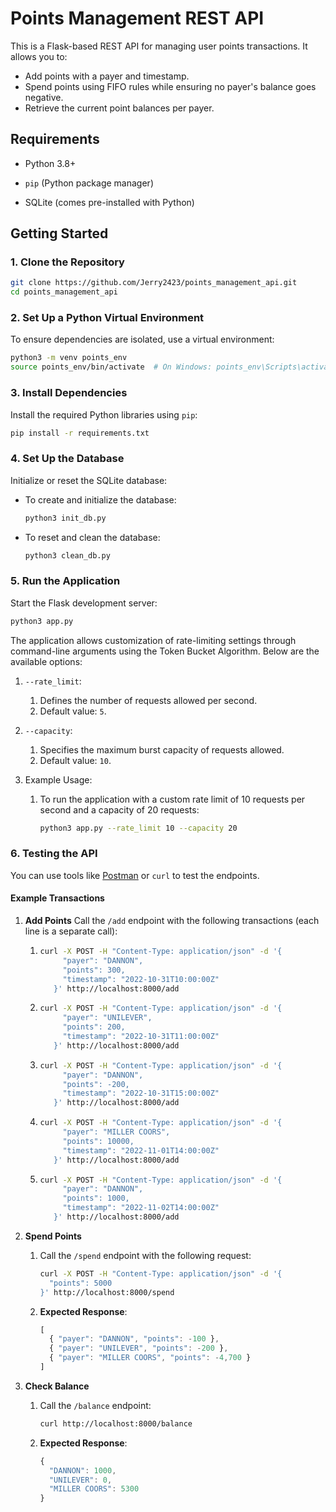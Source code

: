 # Points Management REST API



This is a Flask-based REST API for managing user points transactions. It allows you to:

- Add points with a payer and timestamp.
- Spend points using FIFO rules while ensuring no payer's balance goes negative.
- Retrieve the current point balances per payer.



## Requirements

- Python 3.8+

- `pip` (Python package manager)

- SQLite (comes pre-installed with Python)



## Getting Started

### 1. Clone the Repository

```bash
git clone https://github.com/Jerry2423/points_management_api.git
cd points_management_api
```

### 2. Set Up a Python Virtual Environment

To ensure dependencies are isolated, use a virtual environment:

```bash
python3 -m venv points_env
source points_env/bin/activate  # On Windows: points_env\Scripts\activate
```

### 3. Install Dependencies

Install the required Python libraries using `pip`:

```bash
pip install -r requirements.txt
```

### 4. Set Up the Database

Initialize or reset the SQLite database:

- To create and initialize the database:

  ```bash
  python3 init_db.py
  ```

- To reset and clean the database:

  ```bash
  python3 clean_db.py
  ```

### 5. Run the Application

Start the Flask development server:

```bash
python3 app.py
```

The application allows customization of rate-limiting settings through command-line arguments using the Token Bucket Algorithm. Below are the available options:

1. `--rate_limit`:

   1. Defines the number of requests allowed per second.
   2. Default value: `5`.

2. `--capacity`:

   1. Specifies the maximum burst capacity of requests allowed.
   2. Default value: `10`.

3. Example Usage:

   1. To run the application with a custom rate limit of 10 requests per second and a capacity of 20 requests: 

      ```bash
      python3 app.py --rate_limit 10 --capacity 20
      ```

### 6. Testing the API

You can use tools like [Postman](https://www.postman.com/) or `curl` to test the endpoints.

#### Example Transactions 

1. **Add Points** Call the `/add` endpoint with the following transactions (each line is a separate call):   

   1. ```bash
      curl -X POST -H "Content-Type: application/json" -d '{
           "payer": "DANNON",
           "points": 300,
           "timestamp": "2022-10-31T10:00:00Z"
         }' http://localhost:8000/add
      ```

   2. ```bash
      curl -X POST -H "Content-Type: application/json" -d '{
           "payer": "UNILEVER",
           "points": 200,
           "timestamp": "2022-10-31T11:00:00Z"
         }' http://localhost:8000/add
      ```

   3. ```bash
      curl -X POST -H "Content-Type: application/json" -d '{
           "payer": "DANNON",
           "points": -200,
           "timestamp": "2022-10-31T15:00:00Z"
         }' http://localhost:8000/add
      ```

   4. ```bash
      curl -X POST -H "Content-Type: application/json" -d '{
           "payer": "MILLER COORS",
           "points": 10000,
           "timestamp": "2022-11-01T14:00:00Z"
         }' http://localhost:8000/add
      ```

   5. ```bash
      curl -X POST -H "Content-Type: application/json" -d '{
           "payer": "DANNON",
           "points": 1000,
           "timestamp": "2022-11-02T14:00:00Z"
         }' http://localhost:8000/add
      ```

2. **Spend Points** 

   1. Call the `/spend` endpoint with the following request:

      ```bash
      curl -X POST -H "Content-Type: application/json" -d '{
        "points": 5000
      }' http://localhost:8000/spend
      ```

   2. **Expected Response**:

      ```js
      [
        { "payer": "DANNON", "points": -100 },
        { "payer": "UNILEVER", "points": -200 },
        { "payer": "MILLER COORS", "points": -4,700 }
      ]
      ```

3. **Check Balance**

   1. Call the `/balance` endpoint:

      ```bash
      curl http://localhost:8000/balance
      ```

   2. **Expected Response**:

      ```js
      {
        "DANNON": 1000,
        "UNILEVER": 0,
        "MILLER COORS": 5300
      }
      ```